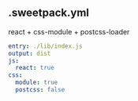 ## .sweetpack.yml

react + css-module + postcss-loader

```yaml
entry: ./lib/index.js
output: dist
js:
  react: true
css:
  module: true
  postcss: false
```
